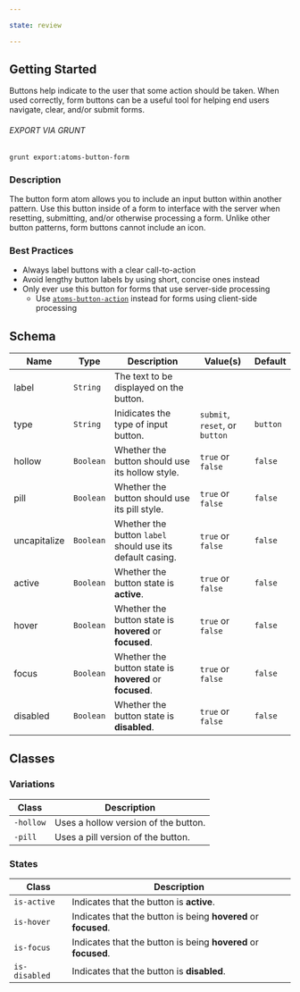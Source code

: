 ```yaml
---

state: review

---
```


## Getting Started

Buttons help indicate to the user that some action should be taken. When used correctly, form buttons can be a useful tool for helping end users navigate, clear, and/or submit forms.

###### EXPORT VIA GRUNT

```
grunt export:atoms-button-form
```


### Description

The button form atom allows you to include an input button within another pattern. Use this button inside of a form to interface with the server when resetting, submitting, and/or otherwise processing a form. Unlike other button patterns, form buttons cannot include an icon.


### Best Practices

- Always label buttons with a clear call-to-action
- Avoid lengthy button labels by using short, concise ones instead
- Only ever use this button for forms that use server-side processing
  - Use [`atoms-button-action`][atoms-button-action] instead for forms using client-side processing


## Schema

| Name            | Type      | Description                                               | Value(s)                                | Default   |
|-----------------|-----------|-----------------------------------------------------------|-----------------------------------------|-----------|
| label           | `String`  | The text to be displayed on the button.                   |                                         |           |
| type            | `String`  | Inidicates the type of input button.                      | `submit`, `reset`, or `button`          | `button`  |
| hollow          | `Boolean` | Whether the button should use its hollow style.           | `true` or `false`                       | `false`   |
| pill            | `Boolean` | Whether the button should use its pill style.             | `true` or `false`                       | `false`   |
| uncapitalize    | `Boolean` | Whether the button `label` should use its default casing. | `true` or `false`                       | `false`                 |
| active          | `Boolean` | Whether the button state is **active**.                   | `true` or `false`                       | `false`   |
| hover           | `Boolean` | Whether the button state is **hovered** or **focused**.   | `true` or `false`                       | `false`   |
| focus           | `Boolean` | Whether the button state is **hovered** or **focused**.   | `true` or `false`                       | `false`   |
| disabled        | `Boolean` | Whether the button state is **disabled**.                 | `true` or `false`                       | `false`   |


## Classes

### Variations

| Class           | Description                                 |
|-----------------|---------------------------------------------|
| `-hollow`       | Uses a hollow version of the button.        |
| `-pill`         | Uses a pill version of the button.          |

### States

| Class             | Description                                                           |
|-------------------|-----------------------------------------------------------------------|
| `is-active`       | Indicates that the button is **active**.                              |
| `is-hover`        | Indicates that the button is being **hovered** or **focused**.        |
| `is-focus`        | Indicates that the button is being **hovered** or **focused**.        |
| `is-disabled`     | Indicates that the button is **disabled**.                            |


[atoms-button-action]: /patterns/20-atoms-buttons-02-button-action/20-atoms-buttons-02-button-action.html
